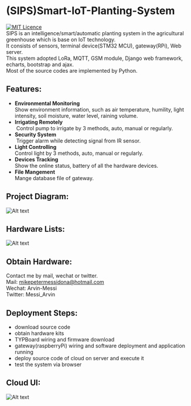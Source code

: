 # (SIPS)Smart-IoT-Planting-System
[![MIT Licence](https://badges.frapsoft.com/os/mit/mit.svg?v=103)](https://opensource.org/licenses/mit-license.php)   
SIPS is an intelligence/smart/automatic planting system in the agricultural greenhouse which is base on IoT technology.   
It consists of sensors, terminal device(STM32 MCU), gateway(RPi), Web server.   
This system adopted LoRa, MQTT, GSM module, Django web framework, echarts, bootstrap and ajax.   
Most of the source codes are implemented by Python.  

## Features:
- **Environmental Monitoring**    
  Show environment information, such as air temperature, humility, light intensity, soil moisture, water level, raining volume.
- **Irrigating Remotely**   
  Control pump to irrigate by 3 methods, auto, manual or regularly.
- **Security System**   
  Trigger alarm while detecting signal from IR sensor.
- **Light Controlling**   
  Control light by 3 methods, auto, manual or regularly.
- **Devices Tracking**   
  Show the online status, battery of all the hardware devices.
- **File Mangement**    
  Mange database file of gateway.

## Project Diagram:
![Alt text](https://github.com/Python-IoT/Smart-IoT-Planting-System/blob/master/arch/arch-diagram.png)

## Hardware Lists:
![Alt text](https://github.com/Python-IoT/Smart-IoT-Planting-System/blob/master/arch/Hardware-kit-2.jpg)

## Obtain Hardware:   
Contact me by mail, wechat or twitter.   
Mail: mikepetermessidona@hotmail.com    
Wechat: Arvin-Messi    
Twitter: Messi_Arvin

## Deployment Steps:
- download source code
- obtain hardware kits
- TYPBoard wiring and firmware download
- gateway(raspberryPi) wiring and software deployment and application running
- deploy source code of cloud on server and execute it
- test the system via browser

## Cloud UI:
![Alt text](https://github.com/Python-IoT/Smart-IoT-Planting-System/blob/master/arch/environment.png)




